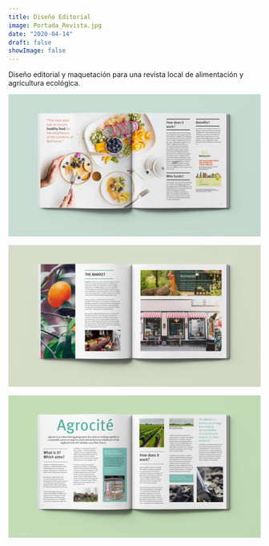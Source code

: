 ```yaml
---
title: Diseño Editorial
image: Portada_Revista.jpg
date: "2020-04-14"
draft: false
showImage: false
---
```


Diseño editorial y maquetación para una revista local de alimentación y agricultura ecológica.




![Revista1](/images/Revista1.jpg "Revista1")

![Revista2](/images/Revista2.jpg "Revista2")

![Revista3](/images/Revista3.jpg "Revista3")
